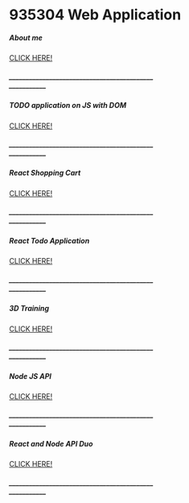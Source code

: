 # 935304 Web Application 
<!-- <a href="aboutme.html">About me</a> -->
<div class="card" style="width: 18rem;">
  <div class="card-body">
    <h5 class="card-title">About me </h5>
        <a href="aboutme.html" class="btn btn-primary">CLICK HERE!</a>
        <h5 class="card-title">______________________________________________________</h5>
  </div>
</div>

<div class="card" style="width: 18rem;">
  <div class="card-body">
    <h5 class="card-title">TODO application on JS with DOM</h5>
         <a href="todo.html" class="btn btn-primary">CLICK HERE!</a>
        <h5 class="card-title">______________________________________________________</h5>
  </div>
</div>

<div class="card" style="width: 18rem;">
  <div class="card-body">
    <h5 class="card-title">React Shopping Cart</h5>
         <a href="Shopping-Cart/index.html" class="btn btn-primary">CLICK HERE!</a>
        <h5 class="card-title">______________________________________________________</h5>
  </div>
</div>

<div class="card" style="width: 18rem;">
  <div class="card-body">
    <h5 class="card-title">React Todo Application</h5>
         <a href="todo" class="btn btn-primary">CLICK HERE!</a>
        <h5 class="card-title">______________________________________________________</h5>
  </div>
</div>
 

 <div class="card" style="width: 18rem;">
  <div class="card-body">
    <h5 class="card-title">3D Training</h5>
         <a href="model/index.html" class="btn btn-primary">CLICK HERE!</a>
        <h5 class="card-title">______________________________________________________</h5>
  </div>
</div>

<div class="card" style="width: 18rem;">
  <div class="card-body">
    <h5 class="card-title">Node JS API</h5>
         <a href="#" class="btn btn-primary">CLICK HERE!</a>
        <h5 class="card-title">______________________________________________________</h5>
  </div>
</div>

<div class="card" style="width: 18rem;">
  <div class="card-body">
    <h5 class="card-title">React and Node API Duo</h5>
         <a href="#" class="btn btn-primary">CLICK HERE!</a>
        <h5 class="card-title">______________________________________________________</h5>
  </div>
</div>